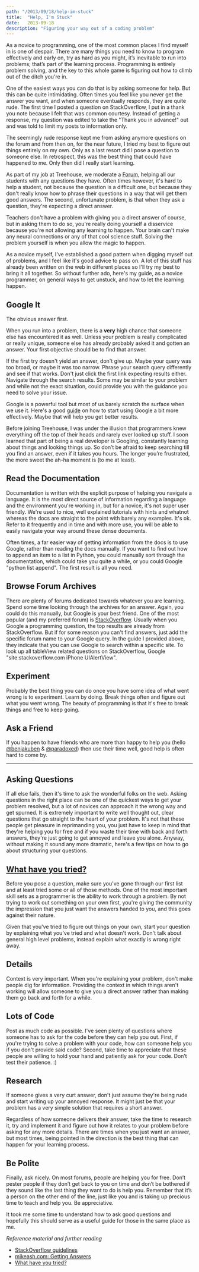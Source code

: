 ```yaml
---
path: "/2013/09/18/help-im-stuck"
title:  "Help, I'm Stuck"
date:   2013-09-18
description: "Figuring your way out of a coding problem"
---
```


As a novice to programming, one of the most common places I find myself
in is one of despair. There are many things you need to know to program
effectively and early on, try as hard as you might, it’s inevitable to
run into problems; that’s part of the learning process. Programming is
entirely problem solving, and the key to this whole game is figuring out
how to climb out of the ditch you're in.

One of the easiest ways you can do that is by asking someone for help.
But this can be quite intimidating. Often times you feel like you never
get the answer you want, and when someone eventually responds, they are
quite rude. The first time I posted a question on StackOverflow, I put
in a thank you note because I felt that was common courtesy. Instead of
getting a response, my question was edited to take the "Thank you in
advance!" out and was told to limit my posts to information only.

The seemingly rude response kept me from asking anymore questions on the
forum and from then on, for the near future, I tried my best to figure
out things entirely on my own. Only as a last resort did I pose a
question to someone else. In retrospect, this was the best thing that
could have happened to me. Only then did I really start learning.

As part of my job at Treehouse, we moderate a
[Forum](http://teamtreehouse.com/forum), helping all our students with
any questions they have. Often times however, it's hard to help a
student, not because the question is a difficult one, but because they
don't really know how to phrase their questions in a way that will get
them good answers. The second, unfortunate problem, is that when they
ask a question, they're expecting a direct answer.

Teachers don't have a problem with giving you a direct answer of course,
but in asking them to do so, you're really doing yourself a disservice
because you're not allowing any learning to happen. Your brain can't
make any neural connections or any of that cool science stuff. Solving
the problem yourself is when you allow the magic to happen.

As a novice myself, I've established a good pattern when digging myself
out of problems, and I feel like it's good advice to pass on. A lot of
this stuff has already been written on the web in different places so
I'll try my best to bring it all together. So without further ado,
here's my guide, as a novice programmer, on general ways to get unstuck,
and how to let the learning happen.

Google It
---------

The obvious answer first.

When you run into a problem, there is a **very** high chance that
someone else has encountered it as well. Unless your problem is really
complicated or really unique, someone else has already probably asked it
and gotten an answer. Your first objective should be to find that
answer.

If the first try doesn't yield an answer, don't give up. Maybe your
query was too broad, or maybe it was too narrow. Phrase your search
query differently and see if that works. Don't just click the first link
expecting results either. Navigate through the search results. Some may
be similar to your problem and while not the exact situation, could
provide you with the guidance you need to solve your issue.

Google is a powerful tool but most of us barely scratch the surface when
we use it. Here's a good
[guide](http://www.sitepoint.com/10-tips-for-conducting-a-more-effective-google-search/)
on how to start using Google a bit more effectively. Maybe that will
help you get better results.

Before joining Treehouse, I was under the illusion that programmers knew
everything off the top of their heads and rarely ever looked up stuff. I
soon learned that part of being a real developer is Googling, constantly
learning about things and looking things up. So don’t be afraid to keep
searching till you find an answer, even if it takes you hours. The
longer you’re frustrated, the more sweet the ah-ha moment is (to me at
least).

Read the Documentation
----------------------

Documentation is written with the explicit purpose of helping you
navigate a language. It is the most direct source of information
regarding a language and the environment you're working in, but for a
novice, it's not super user friendly. We're used to nice, well explained
tutorials with hints and whatnot whereas the docs are straight to the
point with barely any examples. It's ok. Refer to it frequently and in
time and with more use, you will be able to easily navigate your way
around these dense documents.

Often times, a far easier way of getting information from the docs is to
use Google, rather than reading the docs manually. If you want to find
out how to append an item to a list in Python, you could manually sort
through the documentation, which could take you quite a while, or you
could Google "python list append". The first result is all you need.

Browse Forum Archives
---------------------

There are plenty of forums dedicated towards whatever you are learning.
Spend some time looking through the archives for an answer. Again, you
could do this manually, but Google is your best friend. One of the most
popular (and my preferred forum) is
[StackOverflow](http://stackoverflow.com/). Usually when you Google a
programming question, the top results are already from StackOverflow.
But if for some reason you can't find answers, just add the specific
forum name to your Google query. In the guide I provided above, they
indicate that you can use Google to search within a specific site. To
look up all tableView related questions on StackOverflow, Google
"site:stackoverflow.com iPhone UIAlertView".

Experiment
----------

Probably the best thing you can do once you have some idea of what went
wrong is to experiment. Learn by doing. Break things often and figure
out what you went wrong. The beauty of programming is that it's free to
break things and free to keep going.

Ask a Friend
------------

If you happen to have friends who are more than happy to help you (hello
[@benjakuben](https://twitter.com/benjakuben) &
[@paradoxed](https://twitter.com/paradoxed)) then use their time well,
good help is often hard to come by.

* * * * *

Asking Questions
----------------

If all else fails, then it's time to ask the wonderful folks on the web.
Asking questions in the right place can be one of the quickest ways to
get your problem resolved, but a lot of novices can approach it the
wrong way and get spurned. It is extremely important to write well
thought out, clear questions that go straight to the heart of your
problem. It's not that these people get pleasure in reprimanding you,
you just have to keep in mind that they're helping you for free and if
you waste their time with back and forth answers, they're just going to
get annoyed and leave you alone. Anyway, without making it sound any
more dramatic, here's a few tips on how to go about structuring your
questions.

[What have you tried?](http://mattgemmell.com/2008/12/08/what-have-you-tried/)
------------------------------------------------------------------------------

Before you pose a question, make sure you've gone through our first list
and at least tried some or all of those methods. One of the most
important skill sets as a programmer is the ability to work through a
problem. By not trying to work out something on your own first, you're
giving the community the impression that you just want the answers
handed to you, and this goes against their nature.

Given that you've tried to figure out things on your own, start your
question by explaining what you've tried and what doesn't work. Don't
talk about general high level problems, instead explain what exactly is
wrong right away.

Details
-------

Context is very important. When you're explaining your problem, don't
make people dig for information. Providing the context in which things
aren't working will allow someone to give you a direct answer rather
than making them go back and forth for a while.

Lots of Code
------------

Post as much code as possible. I've seen plenty of questions where
someone has to ask for the code before they can help you out. First, if
you're trying to solve a problem with your code, how can someone help
you if you don't provide said code? Second, take time to appreciate that
these people are willing to hold your hand and patiently ask for your
code. Don’t test their patience. :)

Research
--------

If someone gives a very curt answer, don't just assume they're being
rude and start writing up your annoyed response. It might just be that
your problem has a very simple solution that requires a short answer.

Regardless of how someone delivers their answer, take the time to
research it, try and implement it and figure out how it relates to your
problem before asking for any more details. There are times when you
just want an answer, but most times, being pointed in the direction is
the best thing that can happen for your learning process.

Be Polite
---------

Finally, ask nicely. On most forums, people are helping you for free.
Don’t pester people if they don’t get back to you on time and don’t be
bothered if they sound like the last thing they want to do is help you.
Remember that it’s a person on the other end of the line, just like you
and is taking up precious time to teach and help you. Be appreciative.

It took me some time to understand how to ask good questions and
hopefully this should serve as a useful guide for those in the same
place as me.

*Reference material and further reading*

-   [StackOverflow guidelines](http://stackoverflow.com/help/how-to-ask)
-   [mikeash.com: Getting
    Answers](http://www.mikeash.com/getting_answers.html)
-   [What have you
    tried?](http://mattgemmell.com/2008/12/08/what-have-you-tried/)
